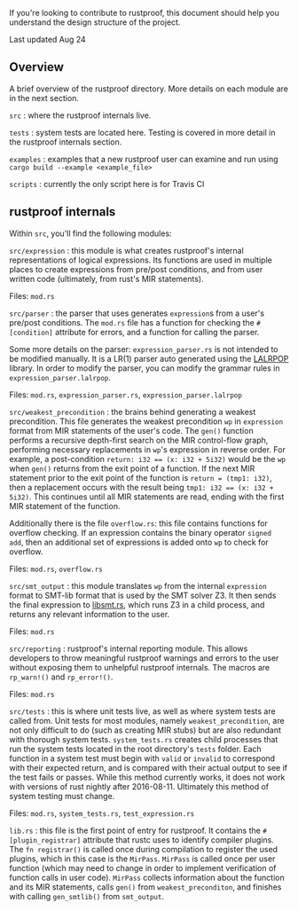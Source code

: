 If you're looking to contribute to rustproof, this document should help you understand the design structure of the project.

Last updated Aug 24

##  Overview
A brief overview of the rustproof directory. More details on each module are in the next section.

`src`
: where the rustproof internals live.

`tests`
: system tests are located here. Testing is covered in more detail in the rustproof internals section.

`examples`
: examples that a new rustproof user can examine and run using `cargo build --example <example_file>`

`scripts`
: currently the only script here is for Travis CI

## rustproof internals
Within `src`, you'll find the following modules:

`src/expression`
: this module is what creates rustproof's internal representations of logical expressions. Its functions are used in multiple places to create expressions from pre/post conditions, and from user written code (ultimately, from rust's MIR statements).

Files: `mod.rs`

`src/parser`
: the parser that uses generates `expression`s from a user's pre/post conditions. The `mod.rs` file has a function for checking the `#[condition]` attribute for errors, and a function for calling the parser.

Some more details on the parser: `expression_parser.rs` is not intended to be modified manually. It is a LR(1) parser auto generated using the [LALRPOP](https://github.com/nikomatsakis/lalrpop) library. In order to modify the parser, you can modify the grammar rules in `expression_parser.lalrpop`.

Files: `mod.rs`, `expression_parser.rs`, `expression_parser.lalrpop`

`src/weakest_precondition`
: the brains behind generating a weakest precondition. This file generates the weakest precondition `wp` in `expression` format from MIR statements of the user's code. The `gen()` function performs a recursive depth-first search on the MIR control-flow graph, performing necessary replacements in `wp`'s expression in reverse order. For example, a post-condition `return: i32 == (x: i32 + 5i32)` would be the `wp` when `gen()` returns from the exit point of a function. If the next MIR statement prior to the exit point of the function is `return = (tmp1: i32)`, then a replacement occurs with the result being `tmp1: i32 == (x: i32 + 5i32)`. This continues until all MIR statements are read, ending with the first MIR statement of the function.

Additionally there is the file `overflow.rs`: this file contains functions for overflow checking. If an expression contains the binary operator `signed add`, then an additional set of expressions is added onto `wp` to check for overflow.

Files: `mod.rs`, `overflow.rs`

`src/smt_output`
: this module translates `wp` from the internal `expression` format to SMT-lib format that is used by the SMT solver Z3. It then sends the final expression to [libsmt.rs](https://github.com/Rust-Proof/libsmt.rs), which runs Z3 in a child process, and returns any relevant information to the user.

Files: `mod.rs`

`src/reporting`
: rustproof's internal reporting module. This allows developers to throw meaningful rustproof warnings and errors to the user without exposing them to unhelpful rustproof internals. The macros are `rp_warn!()` and `rp_error!()`.

Files: `mod.rs`

`src/tests`
: this is where unit tests live, as well as where system tests are called from. Unit tests for most modules, namely `weakest_precondition`, are not only difficult to do (such as creating MIR stubs) but are also redundant with thorough system tests. `system_tests.rs` creates child processes that run the system tests located in the root directory's `tests` folder. Each function in a system test must begin with `valid` or `invalid` to correspond with their expected return, and is compared with their actual output to see if the test fails or passes. While this method currently works, it does not work with versions of rust nightly after 2016-08-11. Ultimately this method of system testing must change.

Files: `mod.rs`, `system_tests.rs`, `test_expression.rs`

`lib.rs`
: this file is the first point of entry for rustproof. It contains the `#[plugin_registrar]` attribute that rustc uses to identify compiler plugins. The `fn registrar()` is called once during compilation to register the used plugins, which in this case is the `MirPass`. `MirPass` is called once per user function (which may need to change in order to implement verification of function calls in user code). `MirPass` collects information about the function and its MIR statements, calls `gen()` from `weakest_preconditon`, and finishes with calling `gen_smtlib()` from `smt_output`. 
